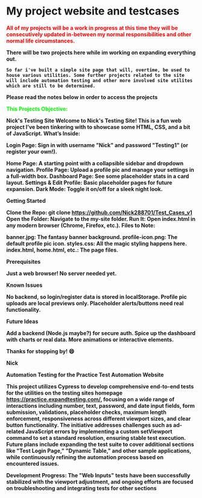 # My project website and testcases

<span style="color: #ff0000"><strong>All of my projects will be a work in progress at this time they will be consecutively updated in-between my normal responsibilities and other normal life circumstances.</span><strong>

There will be two projects here while im working on expanding everything out.

    So far i've built a simple site page that will, overtime, be used to house various utilities. Some further projects related to the site will include automation testing and other more involved site utilites which are still to be determined.

Please read the notes below in order to access the projects

<span style="color: #00ff00"><strong>This Projects Objective:</span><strong>

Nick's Testing Site
Welcome to Nick's Testing Site! This is a fun web project I’ve been tinkering with to showcase some HTML, CSS, and a bit of JavaScript.
What’s Inside:

Login Page: Sign in with username "Nick" and password "Testing1" (or register your own!).

Home Page: A starting point with a collapsible sidebar and dropdown navigation.
Profile Page: Upload a profile pic and manage your settings in a full-width box.
Dashboard Page: See some placeholder stats in a card layout.
Settings & Edit Profile: Basic placeholder pages for future expansion.
Dark Mode: Toggle it on/off for a sleek night look.

Getting Started

Clone the Repo: git clone <https://github.com/Nick288701/Test_Cases_v1>
Open the Folder: Navigate to the my-site folder.
Run It: Open index.html in any modern browser (Chrome, Firefox, etc.).
Files to Note:

banner.jpg: The fantasy banner background.
profile-icon.png: The default profile pic icon.
styles.css: All the magic styling happens here.
index.html, home.html, etc.: The page files.

Prerequisites

Just a web browser! No server needed yet.

Known Issues

No backend, so login/register data is stored in localStorage.
Profile pic uploads are local previews only.
Placeholder alerts/buttons need real functionality.

Future Ideas

Add a backend (Node.js maybe?) for secure auth.
Spice up the dashboard with charts or real data.
More animations or interactive elements.

Thanks for stopping by! 😄

Nick

Automation Testing for the Practice Test Automation Website

This project utilizes Cypress to develop comprehensive end-to-end tests for the utilities on the testing sites homepage https://practice.expandtesting.com/, focusing on a wide range of interactions including number, text, password, and date input fields, form submission, validations, placeholder checks, maximum length enforcement, responsiveness across different viewport sizes, and clear button functionality. The initiative addresses challenges such as ad-related JavaScript errors by implementing a custom setViewport command to set a standard resolution, ensuring stable test execution. Future plans include expanding the test suite to cover additional sections like "Test Login Page," "Dynamic Table," and other sample applications, while continuously refining the automation process based on encountered issues.

Development Progress: The "Web Inputs" tests have been successfully stabilized with the viewport adjustment, and ongoing efforts are focused on troubleshooting and integrating tests for other sections
